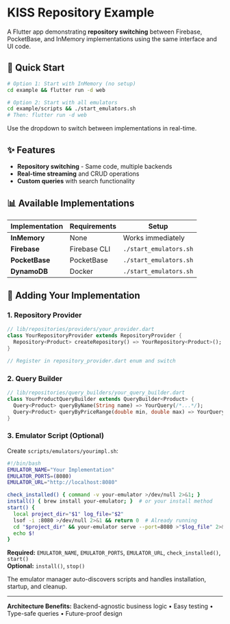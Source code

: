 # KISS Repository Example

A Flutter app demonstrating **repository switching** between Firebase, PocketBase, and InMemory implementations using the same interface and UI code.

## 🚀 Quick Start

```bash
# Option 1: Start with InMemory (no setup)
cd example && flutter run -d web

# Option 2: Start with all emulators
cd example/scripts && ./start_emulators.sh
# Then: flutter run -d web
```

Use the dropdown to switch between implementations in real-time.

## ✨ Features

- **Repository switching** - Same code, multiple backends
- **Real-time streaming** and CRUD operations  
- **Custom queries** with search functionality

## 📊 Available Implementations

| Implementation | Requirements | Setup |
|----------------|--------------|-------|
| **InMemory** | None | Works immediately |
| **Firebase** | Firebase CLI | `./start_emulators.sh` |
| **PocketBase** | PocketBase | `./start_emulators.sh` |
| **DynamoDB** | Docker | `./start_emulators.sh` |

## 🔧 Adding Your Implementation

### 1. Repository Provider
```dart
// lib/repositories/providers/your_provider.dart
class YourRepositoryProvider extends RepositoryProvider {
  Repository<Product> createRepository() => YourRepository<Product>();
}

// Register in repository_provider.dart enum and switch
```

### 2. Query Builder
```dart
// lib/repositories/query_builders/your_query_builder.dart
class YourProductQueryBuilder extends QueryBuilder<Product> {
  Query<Product> queryByName(String name) => YourQuery(/*...*/);
  Query<Product> queryByPriceRange(double min, double max) => YourQuery(/*...*/);
}
```

### 3. Emulator Script (Optional)
Create `scripts/emulators/yourimpl.sh`:

```bash
#!/bin/bash
EMULATOR_NAME="Your Implementation"
EMULATOR_PORTS=(8080)
EMULATOR_URL="http://localhost:8080"

check_installed() { command -v your-emulator >/dev/null 2>&1; }
install() { brew install your-emulator; }  # or your install method
start() {
  local project_dir="$1" log_file="$2"
  lsof -i :8080 >/dev/null 2>&1 && return 0  # Already running
  cd "$project_dir" && your-emulator serve --port=8080 >"$log_file" 2>&1 &
  echo $!
}
```

**Required:** `EMULATOR_NAME`, `EMULATOR_PORTS`, `EMULATOR_URL`, `check_installed()`, `start()`  
**Optional:** `install()`, `stop()`

The emulator manager auto-discovers scripts and handles installation, startup, and cleanup.

---

**Architecture Benefits:** Backend-agnostic business logic • Easy testing • Type-safe queries • Future-proof design

